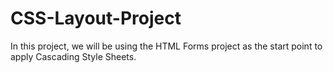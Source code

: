 # CSS-Layout-Project
In this project, we will be using the HTML Forms project as the start point to apply Cascading Style Sheets.
